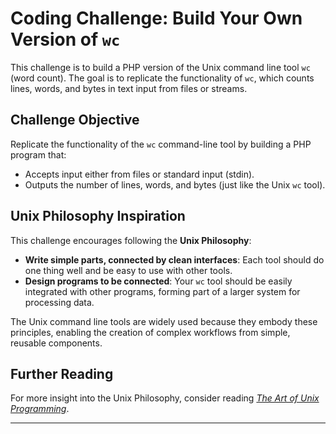 # Coding Challenge: Build Your Own Version of `wc`

This challenge is to build a PHP version of the Unix command line tool `wc` (word count). The goal is to replicate the functionality of `wc`, which counts lines, words, and bytes in text input from files or streams.

## Challenge Objective

Replicate the functionality of the `wc` command-line tool by building a PHP program that:

- Accepts input either from files or standard input (stdin).
- Outputs the number of lines, words, and bytes (just like the Unix `wc` tool).

## Unix Philosophy Inspiration

This challenge encourages following the **Unix Philosophy**:

- **Write simple parts, connected by clean interfaces**: Each tool should do one thing well and be easy to use with other tools.
- **Design programs to be connected**: Your `wc` tool should be easily integrated with other programs, forming part of a larger system for processing data.

The Unix command line tools are widely used because they embody these principles, enabling the creation of complex workflows from simple, reusable components.

## Further Reading

For more insight into the Unix Philosophy, consider reading [_The Art of Unix Programming_](http://www.catb.org/esr/writings/taoup/).

---
